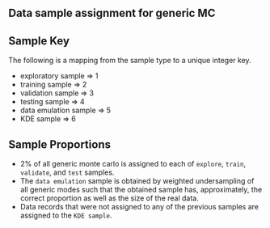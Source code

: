 Data sample assignment for generic MC
---

Sample Key
---
The following is a mapping from the sample type to a unique integer key. 
+ exploratory sample => 1 
+ training sample => 2 
+ validation sample => 3
+ testing sample => 4 
+ data emulation sample => 5
+ KDE sample => 6

Sample Proportions
---
+ 2% of all generic monte carlo is assigned to each of `explore`, `train`, `validate`, and `test` samples. 
+ The `data emulation` sample is obtained by weighted undersampling of all generic modes such that the obtained sample has, approximately, the correct proportion as well as the size of the real data. 
+ Data records that were not assigned to any of the previous samples are assigned to the `KDE sample`. 
